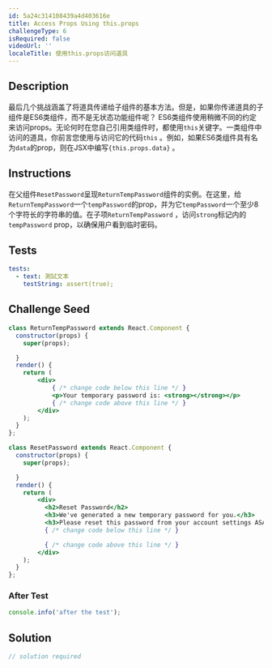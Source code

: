 ```yaml
---
id: 5a24c314108439a4d403616e
title: Access Props Using this.props
challengeType: 6
isRequired: false
videoUrl: ''
localeTitle: 使用this.props访问道具
---
```


## Description
<section id="description">最后几个挑战涵盖了将道具传递给子组件的基本方法。但是，如果你传递道具的子组件是ES6类组件，而不是无状态功能组件呢？ ES6类组件使用稍微不同的约定来访问props。无论何时在您自己引用类组件时，都使用<code>this</code>关键字。一类组件中访问的道具，你前言您使用与访问它的代码<code>this</code> 。例如，如果ES6类组件具有名为<code>data</code>的prop，则在JSX中编写<code>{this.props.data}</code> 。 </section>

## Instructions
<section id="instructions">在父组件<code>ResetPassword</code>呈现<code>ReturnTempPassword</code>组件的实例。在这里，给<code>ReturnTempPassword</code>一个<code>tempPassword</code>的prop，并为它<code>tempPassword</code>一个至少8个字符长的字符串的值。在子项<code>ReturnTempPassword</code> ，访问<code>strong</code>标记内的<code>tempPassword</code> prop，以确保用户看到临时密码。 </section>

## Tests
<section id='tests'>

```yml
tests:
  - text: 測試文本
    testString: assert(true);

```

</section>

## Challenge Seed
<section id='challengeSeed'>

<div id='jsx-seed'>

```jsx
class ReturnTempPassword extends React.Component {
  constructor(props) {
    super(props);

  }
  render() {
    return (
        <div>
            { /* change code below this line */ }
            <p>Your temporary password is: <strong></strong></p>
            { /* change code above this line */ }
        </div>
    );
  }
};

class ResetPassword extends React.Component {
  constructor(props) {
    super(props);

  }
  render() {
    return (
        <div>
          <h2>Reset Password</h2>
          <h3>We've generated a new temporary password for you.</h3>
          <h3>Please reset this password from your account settings ASAP.</h3>
          { /* change code below this line */ }

          { /* change code above this line */ }
        </div>
    );
  }
};

```

</div>


### After Test
<div id='jsx-teardown'>

```js
console.info('after the test');
```

</div>

</section>

## Solution
<section id='solution'>

```js
// solution required
```
</section>
